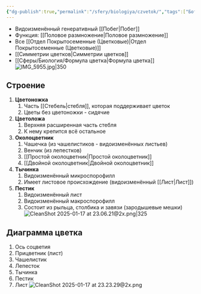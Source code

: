 ```yaml
---
{"dg-publish":true,"permalink":"/sfery/biologiya/czvetok/","tags":["Ботаника"]}
---
```


- Видоизменённый генеративный [[Побег\|Побег]]
- Функция: [[Половое размножение\|Половое размножение]]
- Все [[Отдел Покрытосеменные (Цветковые)\|Отдел Покрытосеменные (Цветковые)]]
- [[Симметрии цветков\|Симметрии цветков]]
- [[Сферы/Биология/Формула цветка\|Формула цветка]] 
![IMG_5955.jpg|350](/img/user/%D0%90%D1%80%D1%85%D0%B8%D0%B2/%D0%9A%D1%8D%D1%88/IMG_5955.jpg)
## Строение
1. **Цветоножка** 
	1. Часть [[Стебель\|стебля]], которая поддерживает цветок
	2. Цветы без цветоножки - сидячие
2. **Цветоложа** 
	1. Верхняя расширенная часть стебля
	2. К нему крепится всё остальное
3. **Околоцветник** 
	1. Чашечка (из чашелистиков - видоизменённых листьев)
	2. Венчик (из лепестков)
	3. [[Простой околоцветник\|Простой околоцветник]]
	4. [[Двойной околоцветник\|Двойной околоцветник]]
4. **Тычинка**
	1. Видоизменённый микроспорофилл
	2. Имеет листовое происхождение (видоизменённый [[Лист\|Лист]])
5. **Пестик**
	1. Видоизменённый лист
	2. Видоизменённый макроспорофилл 
	3. Состоит из рыльца, столбика и завязи (зародышевые мешки)
![CleanShot 2025-01-17 at 23.06.21@2x.png|325](/img/user/%D0%90%D1%80%D1%85%D0%B8%D0%B2/%D0%9A%D1%8D%D1%88/CleanShot%202025-01-17%20at%2023.06.21@2x.png)
## Диаграмма цветка
1. Ось соцветия
2. Прицветник (лист)
3. Чашелистик
4. Лепесток
5. Тычинка
6. Пестик
7. Лист
![CleanShot 2025-01-17 at 23.23.29@2x.png](/img/user/%D0%90%D1%80%D1%85%D0%B8%D0%B2/%D0%9A%D1%8D%D1%88/CleanShot%202025-01-17%20at%2023.23.29@2x.png)